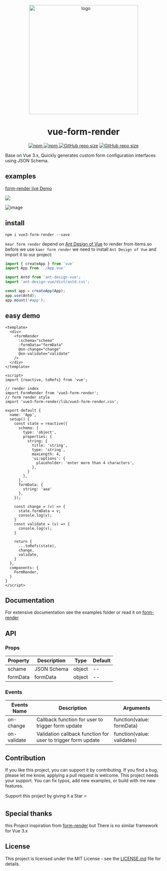 <p align="center">    
<img width=350 align= "center" alt="logo" src="https://user-images.githubusercontent.com/21073039/104408849-ef6d2280-559f-11eb-93e4-fed00748e4b6.png" />
</p>   
<h1 align= "center">vue-form-render</h1>
<p align="center">
 <a href="https://www.npmjs.com/package/kaer-form-render">
    <img alt="npm" src="https://img.shields.io/github/package-json/v/muwoo/vue-form-render" />
 </a>
 <a href="">
    <img alt="npm" src="https://img.shields.io/github/last-commit/muwoo/vue-form-render" />
 </a>
 <a href="">
    <img alt="GitHub repo size" src="https://img.shields.io/github/repo-size/muwoo/vue-form-render"></a>
 </a>
 <a href="">
    <img alt="GitHub repo size" src="https://img.shields.io/github/stars/muwoo/vue-form-render?style=social"></a>
 </a>
</p>

Base on Vue 3.x, Quickly generates custom form configuration interfaces using JSON Schema.
## examples

[form-render live Demo](https://muwoo.github.io/vue-form-render/)

![](https://user-images.githubusercontent.com/21073039/104287172-086aca80-54f1-11eb-877a-45e7bcf0a909.gif)

![image](https://user-images.githubusercontent.com/21073039/104298169-a1541280-54fe-11eb-9e16-da4414962293.png)


## install
```shell
npm i vue3-form-render --save
```
`kear form render` depend on [Ant Design of Vue](https://2x.antdv.com/docs/vue/introduce-cn/)
to render from items.so before we use `kaer form render` we need to install `Ant Design of Vue` and import it to our project:
```js
import { createApp } from 'vue'
import App from './App.vue'

import Antd from 'ant-design-vue';
import 'ant-design-vue/dist/antd.css';

const app = createApp(App);
app.use(Antd);
app.mount('#app');
```

## easy demo

```vue
<template>
  <div>
    <formRender
      :schema="schema"
      :formData="formData"
      @on-change="change"
      @on-validate="validate"
    />
  </div>
</template>

<script>
import {reactive, toRefs} from 'vue';

// render index
import FormRender from 'vue3-form-render';
// form render style
import 'vue3-form-render/lib/vue3-form-render.css';

export default {
  name: 'App',
  setup() {
    const state = reactive({
      schema: {
        type: 'object',
        properties: {
          string: {
            title: 'string',
            type: 'string',
            maxLength: 4,
            'ui:options': {
              placeholder: 'enter more than 4 characters',
            },
          }
        },
      },
      formData: {
        string: 'aaa'
      },
    });

    const change = (v) => {
      state.formData = v;
      console.log(v);
    }
    const validate = (v) => {
      console.log(v);
    }

    return {
      ...toRefs(state),
      change,
      validate,
    }
  },
  components: {
    FormRender,
  }
}
</script>

```

## Documentation
For extensive documentation see the examples folder or read it on [form-render](https://x-render.gitee.io/form-render/guide/design)


## API

### Props
|  Property   | Description  | Type | Default|
|  ----  | ----  | ---- | ---- |
| schame  | JSON Schema | object | -- |
| formData  | formData | object | -- |

### Events

|  Events Name	   | Description  | Arguments | 
|  ----  | ----  | ---- |
| on-change  | Callback function for user to trigger form update | function(value: formData) |
| on-validate  | Validation callback function for user to trigger form update | function(value: validates) |

## Contribution
If you like this project, you can support it by contributing. If you find a bug, please let me know, applying a pull request is welcome. This project needs your support. You can fix typos, add new examples, or build with me new features.

Support this project by giving it a Star ⭐

## Special thanks

this Project inspiration from [form-render](https://x-render.gitee.io/form-render/guide/design) 
but There is no similar framework for Vue 3.x


## License
This project is licensed under the MIT License - see the [LICENSE.md](https://github.com/muwoo/vue-form-render/blob/master/LICENSE) file for details.

